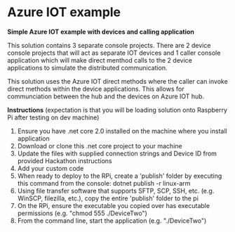 # Azure IOT example
<b>Simple Azure IOT example with devices and calling application</b>

This solution contains 3 separate console projects. There are 2 device console projects that will act as separate IOT devices and 1 caller console application which will make direct menthod calls to the 2 device applications to simulate the distributed communication.

This solution uses the Azure IOT direct methods where the caller can invoke direct methods within the device applications. This allows for communciation between the hub and the devices on Azure IOT hub.



<b>Instructions</b> (expectation is that you will be loading solution onto Raspberry Pi after testing on dev machine)
1. Ensure you have .net core 2.0 installed on the machine where you install application
2. Download or clone this .net core project to your machine
3. Update the files with supplied connection strings and Device ID from provided Hackathon instructions 
4. Add your custom code
5. When ready to deploy to the RPi, create a 'publish' folder by executing this command from the console: dotnet publish -r linux-arm
6. Using file transfer software that supports SFTP, SCP, SSH, etc. (e.g. WinSCP, filezilla, etc.), copy the entire 'publish' folder to the pi
7. On the RPi, ensure the executable you copied over has executable permissions (e.g. "chmod 555 ./DeviceTwo")
8. From the command line, start the application (e.g.  "./DeviceTwo")
